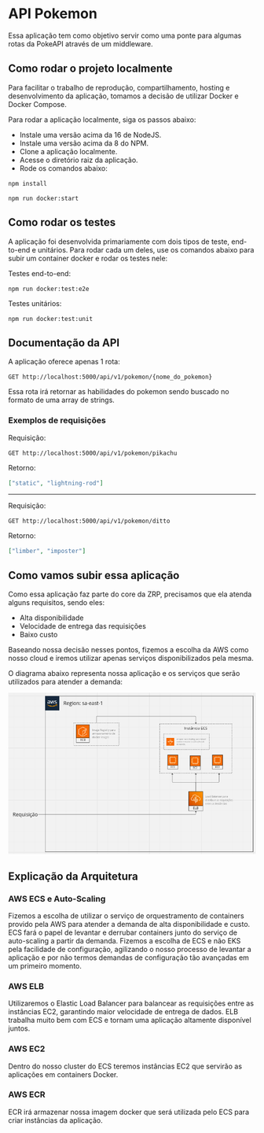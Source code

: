 # API Pokemon

Essa aplicação tem como objetivo servir como uma ponte para algumas rotas da PokeAPI através de um middleware.

## Como rodar o projeto localmente

Para facilitar o trabalho de reprodução, compartilhamento, hosting e desenvolvimento da aplicação, tomamos a decisão de utilizar Docker e Docker Compose.

Para rodar a aplicação localmente, siga os passos abaixo:

- Instale uma versão acima da 16 de NodeJS.
- Instale uma versão acima da 8 do NPM.
- Clone a aplicação localmente.
- Acesse o diretório raiz da aplicação.
- Rode os comandos abaixo:

```shell
npm install
```

```shell
npm run docker:start
```

## Como rodar os testes

A aplicação foi desenvolvida primariamente com dois tipos de teste, end-to-end e unitários. Para rodar cada um deles, use os comandos abaixo para subir um container docker e rodar os testes nele:

Testes end-to-end:
```shell
npm run docker:test:e2e
```

Testes unitários:
```shell
npm run docker:test:unit
```

## Documentação da API

A aplicação oferece apenas 1 rota:

```
GET http://localhost:5000/api/v1/pokemon/{nome_do_pokemon}
```

Essa rota irá retornar as habilidades do pokemon sendo buscado no formato de uma array de strings.

### Exemplos de requisições

Requisição:

```shell
GET http://localhost:5000/api/v1/pokemon/pikachu
```

Retorno:

```json
["static", "lightning-rod"]
```

---

Requisição:

```shell
GET http://localhost:5000/api/v1/pokemon/ditto
```

Retorno:

```json
["limber", "imposter"]
```

## Como vamos subir essa aplicação

Como essa aplicação faz parte do core da ZRP, precisamos que ela atenda alguns requisitos, sendo eles:

- Alta disponibilidade
- Velocidade de entrega das requisições
- Baixo custo

Baseando nossa decisão nesses pontos, fizemos a escolha da AWS como nosso cloud e iremos utilizar apenas serviços disponibilizados pela mesma.

O diagrama abaixo representa nossa aplicação e os serviços que serão utilizados para atender a demanda:

![diagrama](./arquitetura.png)

## Explicação da Arquitetura

### AWS ECS e Auto-Scaling

Fizemos a escolha de utilizar o serviço de orquestramento de containers provido pela AWS para atender a demanda de alta disponibilidade e custo. ECS fará o papel de levantar e derrubar containers junto do serviço de auto-scaling a partir da demanda. Fizemos a escolha de ECS e não EKS pela facilidade de configuração, agilizando o nosso processo de levantar a aplicação e por não termos demandas de configuração tão avançadas em um primeiro momento.

### AWS ELB

Utilizaremos o Elastic Load Balancer para balancear as requisições entre as instâncias EC2, garantindo maior velocidade de entrega de dados. ELB trabalha muito bem com ECS e tornam uma aplicação altamente disponível juntos.

### AWS EC2

Dentro do nosso cluster do ECS teremos instâncias EC2 que servirão as aplicações em containers Docker.

### AWS ECR

ECR irá armazenar nossa imagem docker que será utilizada pelo ECS para criar instâncias da aplicação.
